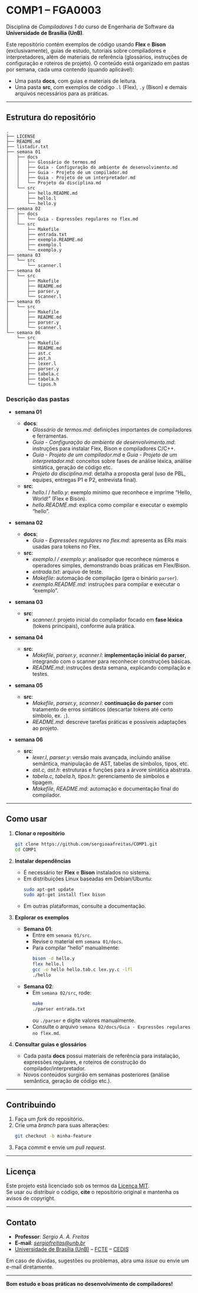 # COMP1 – FGA0003

Disciplina de *Compiladores 1* do curso de Engenharia de Software da **Universidade de Brasília (UnB)**.

Este repositório contém exemplos de código usando **Flex** e **Bison** (exclusivamente), guias de estudo, tutoriais sobre compiladores e interpretadores, além de materiais de referência (glossários, instruções de configuração e roteiros de projeto). O conteúdo está organizado em pastas por semana, cada uma contendo (quando aplicável):

- Uma pasta **docs**, com guias e materiais de leitura.  
- Uma pasta **src**, com exemplos de código `.l` (Flex), `.y` (Bison) e demais arquivos necessários para as práticas.

---

## Estrutura do repositório

```
.
├── LICENSE
├── README.md
├── listadir.txt
├── semana 01
│   ├── docs
│   │   ├── Glossário de termos.md
│   │   ├── Guia - Configuração do ambiente de desenvolvimento.md
│   │   ├── Guia - Projeto de um compilador.md
│   │   ├── Guia - Projeto de um interpretador.md
│   │   └── Projeto da disciplina.md
│   └── src
│       ├── hello.README.md
│       ├── hello.l
│       └── hello.y
├── semana 02
│   ├── docs
│   │   └── Guia - Expressões regulares no flex.md
│   └── src
│       ├── Makefile
│       ├── entrada.txt
│       ├── exemplo.README.md
│       ├── exemplo.l
│       └── exemplo.y
├── semana 03
│   └── src
│       └── scanner.l
├── semana 04
│   └── src
│       ├── Makefile
│       ├── README.md
│       ├── parser.y
│       └── scanner.l
├── semana 05
│   └── src
│       ├── Makefile
│       ├── README.md
│       ├── parser.y
│       └── scanner.l
└── semana 06
    └── src
        ├── Makefile
        ├── README.md
        ├── ast.c
        ├── ast.h
        ├── lexer.l
        ├── parser.y
        ├── tabela.c
        ├── tabela.h
        └── tipos.h
```

### Descrição das pastas

- **semana 01**  
  - **docs**:  
    - *Glossário de termos.md*: definições importantes de compiladores e ferramentas.  
    - *Guia - Configuração do ambiente de desenvolvimento.md*: instruções para instalar Flex, Bison e compiladores C/C++.  
    - *Guia - Projeto de um compilador.md* e *Guia - Projeto de um interpretador.md*: conceitos sobre fases de análise léxica, análise sintática, geração de código etc.  
    - *Projeto da disciplina.md*: detalha a proposta geral (uso de PBL, equipes, entregas P1 e P2, entrevista final).  
  - **src**:  
    - *hello.l* / *hello.y*: exemplo mínimo que reconhece e imprime “Hello, World!” (Flex e Bison).  
    - *hello.README.md*: explica como compilar e executar o exemplo “hello”.

- **semana 02**  
  - **docs**:  
    - *Guia - Expressões regulares no flex.md*: apresenta as ERs mais usadas para tokens no Flex.  
  - **src**:  
    - *exemplo.l / exemplo.y*: analisador que reconhece números e operadores simples, demonstrando boas práticas em Flex/Bison.  
    - *entrada.txt*: arquivo de teste.  
    - *Makefile*: automação de compilação (gera o binário `parser`).  
    - *exemplo.README.md*: instruções para compilar e executar o “exemplo”.

- **semana 03**  
  - **src**:  
    - *scanner.l*: projeto inicial do compilador focado em **fase léxica** (tokens principais), conforme aula prática.

- **semana 04**  
  - **src**:  
    - *Makefile*, *parser.y*, *scanner.l*: **implementação inicial do parser**, integrando com o scanner para reconhecer construções básicas.  
    - *README.md*: instruções desta semana, explicando compilação e testes.

- **semana 05**  
  - **src**:  
    - *Makefile*, *parser.y*, *scanner.l*: **continuação do parser** com tratamento de erros sintáticos (descartar tokens até certo símbolo, ex. `;`).  
    - *README.md*: descreve tarefas práticas e possíveis adaptações ao projeto.

- **semana 06**  
  - **src**:  
    - *lexer.l*, *parser.y*: versão mais avançada, incluindo análise semântica, manipulação de AST, tabelas de símbolos, tipos, etc.  
    - *ast.c, ast.h*: estruturas e funções para a árvore sintática abstrata.  
    - *tabela.c, tabela.h, tipos.h*: gerenciamento de símbolos e tipagem.  
    - *Makefile*, *README.md*: automação e documentação final do compilador.

---

## Como usar

1. **Clonar o repositório**
   ```bash
   git clone https://github.com/sergioaafreitas/COMP1.git
   cd COMP1
   ```

2. **Instalar dependências**
   - É necessário ter **Flex** e **Bison** instalados no sistema.  
   - Em distribuições Linux baseadas em Debian/Ubuntu:
     ```bash
     sudo apt-get update
     sudo apt-get install flex bison
     ```
   - Em outras plataformas, consulte a documentação.

3. **Explorar os exemplos**
   - **Semana 01**:
     - Entre em `semana 01/src`.
     - Revise o material em `semana 01/docs`.
     - Para compilar “hello” manualmente:
       ```bash
       bison -d hello.y
       flex hello.l
       gcc -o hello hello.tab.c lex.yy.c -lfl
       ./hello
       ```
   - **Semana 02**:
     - Em `semana 02/src`, rode:
       ```bash
       make
       ./parser entrada.txt
       ```
       ou `./parser` e digite valores manualmente.
     - Consulte o arquivo `semana 02/docs/Guia - Expressões regulares no flex.md`.

4. **Consultar guias e glossários**
   - Cada pasta **docs** possui materiais de referência para instalação, expressões regulares, e roteiros de construção do compilador/interpretador.
   - Novos conteúdos surgirão em semanas posteriores (análise semântica, geração de código etc.).

---

## Contribuindo

1. Faça um *fork* do repositório.
2. Crie uma *branch* para suas alterações:
   ```bash
   git checkout -b minha-feature
   ```
3. Faça *commit* e envie um *pull request*.

---

## Licença

Este projeto está licenciado sob os termos da [Licença MIT](LICENSE).  
Se usar ou distribuir o código, **cite** o repositório original e mantenha os avisos de copyright.

---

## Contato

- **Professor**: *Sergio A. A. Freitas*  
- **E-mail**: *sergiofreitas@unb.br*  
- [Universidade de Brasília (UnB)](https://www.unb.br/) – [FCTE](https://fcte.unb.br/) – [CEDIS](https://cedis.unb.br)

Em caso de dúvidas, sugestões ou problemas, abra uma *issue* ou envie um e-mail diretamente.

---

**Bom estudo e boas práticas no desenvolvimento de compiladores!**